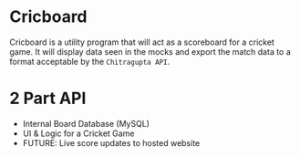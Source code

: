 # Cricboard
Cricboard is a utility program that will act as a scoreboard for a cricket game. It will display data seen in the mocks and export the match data to a format acceptable by the `Chitragupta API`.

# 2 Part API

- Internal Board Database (MySQL)
- UI & Logic for a Cricket Game
- FUTURE: Live score updates to hosted website

